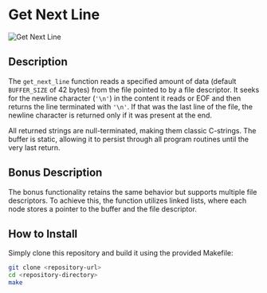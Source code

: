 # Get Next Line

![Get Next Line](https://img.shields.io/badge/GetNextLine-C%20Project-blue)

## Description

The `get_next_line` function reads a specified amount of data (default `BUFFER_SIZE` of 42 bytes) from the file pointed to by a file descriptor. It seeks for the newline character (`'\n'`) in the content it reads or EOF and then returns the line terminated with `'\n'`. If that was the last line of the file, the newline character is returned only if it was present at the end.

All returned strings are null-terminated, making them classic C-strings. The buffer is static, allowing it to persist through all program routines until the very last return.

## Bonus Description

The bonus functionality retains the same behavior but supports multiple file descriptors. To achieve this, the function utilizes linked lists, where each node stores a pointer to the buffer and the file descriptor.

## How to Install

Simply clone this repository and build it using the provided Makefile:

```bash
git clone <repository-url>
cd <repository-directory>
make
